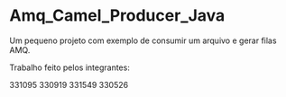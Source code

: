 # Amq_Camel_Producer_Java
Um pequeno projeto com exemplo de consumir um arquivo e gerar filas AMQ.

Trabalho feito pelos integrantes:

331095
330919
331549
330526
